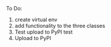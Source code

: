 To Do:
1. create virtual env
2. add functionality to the three classes
3. Test upload to PyPI test
4. Upload to PyPI

